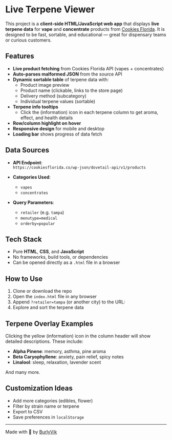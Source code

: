 # Live Terpene Viewer

This project is a **client-side HTML/JavaScript web app** that displays **live terpene data** for **vape** and **concentrate** products from [Cookies Florida](https://cookiesflorida.co). It is designed to be fast, sortable, and educational — great for dispensary teams or curious customers.

## Features

- **Live product fetching** from Cookies Florida API (vapes + concentrates)
- **Auto-parses malformed JSON** from the source API
- **Dynamic sortable table** of terpene data with:
  - Product image preview
  - Product name (clickable, links to the store page)
  - Delivery method (subcategory)
  - Individual terpene values (sortable)
- **Terpene info tooltips**  
  - Click the (information) icon in each terpene column to get aroma, effect, and health details
- **Row/column highlight on hover**
- **Responsive design** for mobile and desktop
- **Loading bar** shows progress of data fetch

## Data Sources

- **API Endpoint**:  
  `https://cookiesflorida.co/wp-json/dovetail-api/v1/products`

- **Categories Used**:
  - `vapes`
  - `concentrates`

- **Query Parameters**:
  - `retailer` (e.g. `tampa`)
  - `menutype=medical`
  - `orderby=popular`

## Tech Stack

- Pure **HTML**, **CSS**, and **JavaScript**
- No frameworks, build tools, or dependencies
- Can be opened directly as a `.html` file in a browser

## How to Use

1. Clone or download the repo
2. Open the `index.html` file in any browser
3. Append `?retailer=tampa` (or another city) to the URL:
4. Explore and sort the terpene data

## Terpene Overlay Examples

Clicking the yellow (information) icon in the column header will show detailed descriptions. These include:

- **Alpha Pinene**: memory, asthma, pine aroma
- **Beta Caryophyllene**: anxiety, pain relief, spicy notes
- **Linalool**: sleep, relaxation, lavender scent

And many more.

## Customization Ideas

- Add more categories (edibles, flower)
- Filter by strain name or terpene
- Export to CSV
- Save preferences in `localStorage`

---

Made with 💙 by [BurlyVik](https://www.instagram.com/burlyvik/)
